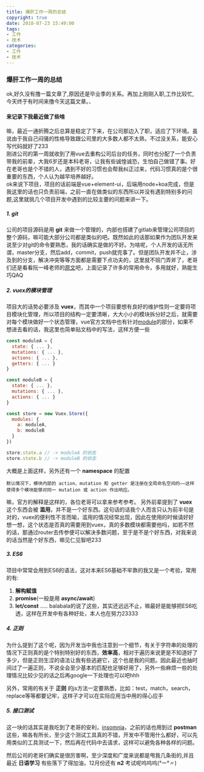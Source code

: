 ```yaml
---
title: 爆肝工作一周的总结
copyright: true
date: 2018-07-23 15:49:00
tags: 
- 工作
- 技术
categories: 
- 工作
- 技术
---
```

### 爆肝工作一周的总结
ok,好久没有撸一篇文章了,原因还是毕业季的关系。再加上刚刚入职,工作比较忙,今天终于有时间来撸今天这篇文章。、

#### 来记录下我最近做了些啥
嘛，最近一通折腾之后总算是稳定了下来，在公司那边入了职，适应了下环境。虽说由于我自己闷骚的性格导致跟公司里的大多数人都不太熟，不过没关系，能安心写代码就好了233  
刚进公司的第一周就收到了用vue去重构公司后台的任务，同时也分配了一个负责带我的前辈，大我6岁还是本科老哥，让我有些诚惶诚恐，生怕自己做错了事。好在老哥也是个不错的人，遇到不好的习惯也会帮我纠正过来，代码习惯真的是个很重要的东西，个人认为越早培养越好。  
ok来说下项目，项目的话前端是vue+element-ui，后端用node+koa完成，但是我这里的话也只负责前端，之前一直在做类似的东西所以并没有遇到特别多的问题,这里就挑几个项目开发中遇到的比较主要的问题来讲一下。

<!--more-->

##### 1. git
公司的项目源码是用 **git** 来做一个管理的，内部也搭建了gitlab来管理公司项目的整个源码，嘛可能大部分公司都是类似的吧。既然如此的话那如果作为团队开发来说至少对git的命令要熟悉，我的话确实是做的不好。为啥呢，个人开发的话无所谓，master分支，然后add，commit，push就完事了。但是团队开发并不止，涉及到的分支，解决冲突等等方面都是需要下点功夫的，这里就不班门弄斧了，老哥们还是看看阮一峰老师的[原文](http://www.ruanyifeng.com/blog/2015/12/git-cheat-sheet.html)吧，上面记录了许多的常用命令，多用就好，熟能生巧QAQ

##### 2. vuex的模块管理
项目大的话势必要涉及 **vuex**，而其中一个项目要想有良好的维护性则一定要将项目模块化管理，所以项目的结构一定要清晰，大大小小的模块拆分好之后，就需要对每个模块做好一个状态管理，vue官方文档中也有针对[module](https://vuex.vuejs.org/zh/guide/modules.html)的部分，如果不想进去看的话，我这里也简单贴文档中的写法，这样方便一些
```js
const moduleA = {
  state: { ... },
  mutations: { ... },
  actions: { ... },
  getters: { ... }
}

const moduleB = {
  state: { ... },
  mutations: { ... },
  actions: { ... }
}

const store = new Vuex.Store({
  modules: {
    a: moduleA,
    b: moduleB
  }
})

store.state.a // -> moduleA 的状态
store.state.b // -> moduleB 的状态
```
大概是上面这样，另外还有一个 **namespace** 的配置
```
默认情况下，模块内部的 action、mutation 和 getter 是注册在全局命名空间的——这样使得多个模块能够对同一 mutation 或 action 作出响应。
```
嘛，官方的解释是这样的，各位老哥可以拿来参考参考。
另外前辈提到了 **vuex** 这个东西会被 **滥用**，并不是一个好东西。这句话的话我个人而言只认为前半句是对的，vuex的便利性不言而喻，滥用的情况经常出现，因此在使用的时候请好好想一想，这个状态是否真的需要用到vuex，真的多数模块都需要他吗，如若不然的话，那通过router去传参便可以解决多数问题，至于是不是个好东西，对我来说的话当然是个好东西，嘛见仁见智吧233

##### 3. ES6
项目中常常会用到ES6的语法，这对本来ES6基础不牢靠的我又是一个考验，常用的有:
  1. **解构赋值**
  2. **promise**(一般是用 **async/await**)
  3. **let/const**
  .....
balabala的说了这些，其实还远远不止，嘛最好是能够把ES6吃透，这样在开发中有各种好处，本人也在努力23333

##### 4. 正则
为什么提到了这个呢，因为开发当中我也注意到一个细节，有关于字符串的处理的情况下正则真的是个特别特别好的东西，**效率高**，相对于遍历来说更是不知道好了多少，但是正则生涩的语法让我有些逃避它，这个也是我的问题。因此最近也抽时间过了一遍正则，不说全会至少基本的匹配也足够好用了，另外一些麻烦一些的处理情况比较少见的话之后再google一下处理也可以吧hhh

另外，常用的有关于 **正则** 的js方法一定要熟悉，比如：test，match，search，replace等等都要记牢，这样子才可以在实际应用当中用的得心应手

##### 5. 接口测试
这一块的话其实是我吃到了老哥的安利，[insomnia](https://insomnia.rest/)，之前的话也用到过 **postman**这些，嘛各有所长，至少这个测试工具真的不错，开发中不管用什么都好，可以先用类似的工具测试一下，然后再在代码中去请求，这样可以避免各种各样的问题。

然后公司的老哥们确实是很厉害啊，至少深度和广度来说都是甩我几条街的,并且最近 **日语学习** 有些落下了得加油，12月份还有 **n2** 考试呢呜呜呜(°ー°〃)

